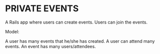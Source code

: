 # PRIVATE EVENTS

A Rails app where users can create events. Users can join the events.

Model:

A user has many events that he/she has created. A user can attend many events. An event has many users/attendees.